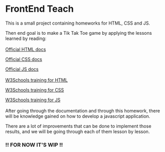 # FrontEnd Teach
This is a small project containing homeworks for HTML, CSS and JS.

Then end goal is to make a Tik Tak Toe game by applying the lessons learned by reading:
<br></br>
[Official HTML docs](https://developer.mozilla.org/en-US/docs/Web/HTML)

[Official CSS docs](https://developer.mozilla.org/en-US/docs/Web/css)

[Official JS docs](https://developer.mozilla.org/en-US/docs/Web/javascript)
<br></br>
[W3Schools training for HTML](https://www.w3schools.com/html/)

[W3Schools training for CSS](https://www.w3schools.com/css/)

[W3Schools training for JS](https://www.w3schools.com/js/)
<br></br>
After going through the documentation and through this homework, there will be knowledge gained
on how to develop a javascript application.

There are a lot of improvements that can be done to implement those results, and we will be going through each of them lesson by lesson.

### !! FOR NOW IT'S WIP !!